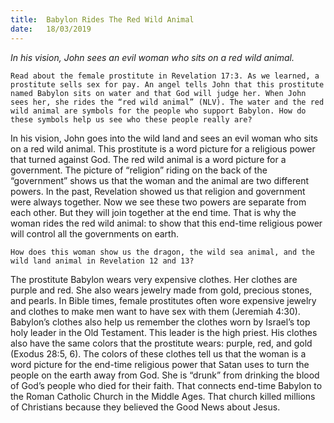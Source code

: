 ```yaml
---
title:  Babylon Rides The Red Wild Animal
date:   18/03/2019
---
```


_In his vision, John sees an evil woman who sits on a red wild animal._

`Read about the female prostitute in Revelation 17:3. As we learned, a prostitute sells sex for pay. An angel tells John that this prostitute named Babylon sits on water and that God will judge her. When John sees her, she rides the “red wild animal” (NLV). The water and the red wild animal are symbols for the people who support Babylon. How do these symbols help us see who these people really are?`

In his vision, John goes into the wild land and sees an evil woman who sits on a red wild animal. This prostitute is a word picture for a religious power that turned against God. The red wild animal is a word picture for a government. The picture of “religion” riding on the back of the “government” shows us that the woman and the animal are two different powers. In the past, Revelation showed us that religion and government were always together. Now we see these two powers are separate from each other. But they will join together at the end time. That is why the woman rides the red wild animal: to show that this end-time religious power will control all the governments on earth.

`How does this woman show us the dragon, the wild sea animal, and the wild land animal in Revelation 12 and 13?`

The prostitute Babylon wears very expensive clothes. Her clothes are purple and red. She also wears jewelry made from gold, precious stones, and pearls. In Bible times, female prostitutes often wore expensive jewelry and clothes to make men want to have sex with them (Jeremiah 4:30). Babylon’s clothes also help us remember the clothes worn by Israel’s top holy leader in the Old Testament. This leader is the high priest. His clothes also have the same colors that the prostitute wears: purple, red, and gold (Exodus 28:5, 6). The colors of these clothes tell us that the woman is a word picture for the end-time religious power that Satan uses to turn the people on the earth away from God. She is “drunk” from drinking the blood of God’s people who died for their faith. That connects end-time Babylon to the Roman Catholic Church in the Middle Ages. That church killed millions of Christians because they believed the Good News about Jesus.